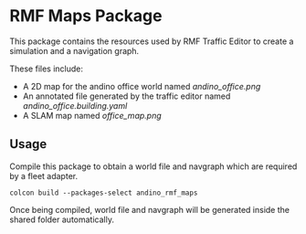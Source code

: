 # RMF Maps Package
This package contains the resources used by RMF Traffic Editor to create a simulation and a navigation graph.

These files include:
- A 2D map for the andino office world named *andino_office.png*
- An annotated file generated by the traffic editor named *andino_office.building.yaml*
- A SLAM map named *office_map.png*

## Usage
Compile this package to obtain a world file and navgraph which are required by a fleet adapter.

```
colcon build --packages-select andino_rmf_maps
```

Once being compiled, world file and navgraph will be generated inside the shared folder automatically.


